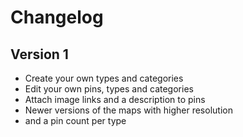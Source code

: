 # Changelog

## Version 1
- Create your own types and categories
- Edit your own pins, types and categories
- Attach image links and a description to pins
- Newer versions of the maps with higher resolution
- and a pin count per type